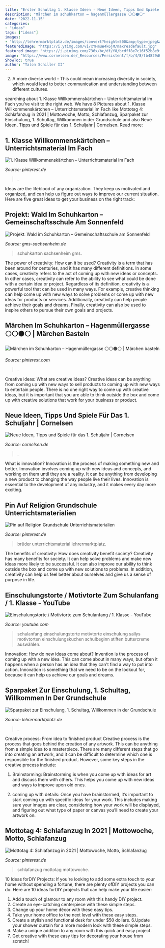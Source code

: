 ```yaml
---
title: "Erster Schultag 1. Klasse Ideen - Neue Ideen, Tipps Und Spiele Für Das 1. Schuljahr"
description: "Märchen im schuhkarton – hagenmüllergasse ⚪⚪🟠⚪"
date: "2022-11-15"
categories:
- "ideas"
tags: ["ideas"]
images:
- "http://lehrermarktplatz.de/images/convert?height=500&amp;type=jpeg&amp;background=255,255,255&amp;quality=80&amp;url=https://e42349501dfb8a565c2b735dfce6c60d.s3-accelerate.amazonaws.com/2020/06/56e0674e-ad56-11ea-8333-af6fc069306f.jpg"
featuredImage: "https://i.ytimg.com/vi/xYHmuW4k6jM/maxresdefault.jpg"
featured_image: "https://i.pinimg.com/736x/bc/df/f8/bcdff8e7c16f52b8e9fd60e36f85ffb1.jpg"
image: "https://www.cornelsen.de/_Resources/Persistent/f/b/4/8/fb4829d06e2831df64474358793d1d31ecccbe11/ideen-tipps-spiele-fuer-das-erste-schuljahr-magazin-1140x760.jpg"
ShowToc: true
author: "Talon Schiller II"
---
```



2. A more diverse world – This could mean increasing diversity in society, which would lead to better communication and understanding between different cultures.

	

		
searching about 1. Klasse Willkommenskärtchen – Unterrichtsmaterial im Fach you've visit to the right web. We have 8 Pictures about 1. Klasse Willkommenskärtchen – Unterrichtsmaterial im Fach like Mottotag 4: Schlafanzug in 2021 | Mottowoche, Motto, Schlafanzug, Sparpaket zur Einschulung, 1. Schultag, Willkommen in der Grundschule and also Neue Ideen, Tipps und Spiele für das 1. Schuljahr | Cornelsen. Read more:
		
    
## 1. Klasse Willkommenskärtchen – Unterrichtsmaterial Im Fach

<img loading=lazy src="https://i.pinimg.com/736x/60/10/9f/60109fa0491ed3e4d6c264cb9605fb24.jpg" onerror="this.onerror=null;this.src='https://tse3.mm.bing.net/th?id=OIP.mcA65FF0ZyOiwqpQ-tH78gAAAA&amp;pid=15.1';" alt="1. Klasse Willkommenskärtchen – Unterrichtsmaterial im Fach">

_Source: pinterest.de_

>. 

	

Ideas are the lifeblood of any organization. They keep us motivated and organized, and can help us figure out ways to improve our current situation. Here are five great ideas to get your business on the right track: 

    
## Projekt: Wald Im Schuhkarton – Gemeinschaftsschule Am Sonnenfeld

<img loading=lazy src="http://www.gms-sachsenheim.de/wp-content/uploads/2020/10/image38.jpeg" onerror="this.onerror=null;this.src='https://tse1.mm.bing.net/th?id=OIP.lei0ZXc8TQPz8DBsbQ4STAHaGv&amp;pid=15.1';" alt="Projekt: Wald im Schuhkarton – Gemeinschaftsschule am Sonnenfeld">

_Source: gms-sachsenheim.de_

>schuhkarton sachsenheim gms. 

	

The power of creativity: How can it be used?
Creativity is a term that has been around for centuries, and it has many different definitions. In some cases, creativity refers to the act of coming up with new ideas or concepts. In other cases, creativity can refer to the ability to see what could be done with a certain idea or project. Regardless of its definition, creativity is a powerful tool that can be used in many ways. For example, creative thinking can help come up with new ways to solve problems or come up with new ideas for products or services. Additionally, creativity can help people achieve their goals and dreams. Finally, creativity can also be used to inspire others to pursue their own goals and projects.

    
## Märchen Im Schuhkarton – Hagenmüllergasse ⚪⚪🟠⚪ | Märchen Basteln

<img loading=lazy src="https://i.pinimg.com/736x/fa/8b/84/fa8b8401be26f49b8fb9093978051ffd.jpg" onerror="this.onerror=null;this.src='https://tse4.mm.bing.net/th?id=OIP.ApA8_q2D0gLeIv5UXuHErQHaHa&amp;pid=15.1';" alt="Märchen im Schuhkarton – Hagenmüllergasse ⚪⚪🟠⚪ | Märchen basteln">

_Source: pinterest.com_

>. 

	

Creative ideas: What are creative ideas?
Creative ideas can be anything from coming up with new ways to sell products to coming up with new ways to entertain people. There is no one right way to come up with creative ideas, but it is important that you are able to think outside the box and come up with creative solutions that work for your business or product.

    
## Neue Ideen, Tipps Und Spiele Für Das 1. Schuljahr | Cornelsen

<img loading=lazy src="https://www.cornelsen.de/_Resources/Persistent/f/b/4/8/fb4829d06e2831df64474358793d1d31ecccbe11/ideen-tipps-spiele-fuer-das-erste-schuljahr-magazin-1140x760.jpg" onerror="this.onerror=null;this.src='https://tse1.mm.bing.net/th?id=OIP.5eEGQ6KuveX9Q0rGbjlRcAHaE8&amp;pid=15.1';" alt="Neue Ideen, Tipps und Spiele für das 1. Schuljahr | Cornelsen">

_Source: cornelsen.de_

>. 

	

What is innovation?
Innovation is the process of making something new and better. Innovation involves coming up with new ideas and concepts, and working on them until they are a reality. It can be anything from developing a new product to changing the way people live their lives. Innovation is essential to the development of any industry, and it makes every day more exciting.

    
## Pin Auf Religion Grundschule Unterrichtsmaterialien

<img loading=lazy src="https://i.pinimg.com/736x/bc/df/f8/bcdff8e7c16f52b8e9fd60e36f85ffb1.jpg" onerror="this.onerror=null;this.src='https://tse1.mm.bing.net/th?id=OIP.Tgl0JEgFbWT9qaRXGHXTUAHaKd&amp;pid=15.1';" alt="Pin auf Religion Grundschule Unterrichtsmaterialien">

_Source: pinterest.de_

>brüder unterrichtsmaterial lehrermarktplatz. 

	

The benefits of creativity: How does creativity benefit society?
Creativity has many benefits for society. It can help solve problems and make new ideas more likely to be successful. It can also improve our ability to think outside the box and come up with new solutions to problems. In addition, creativity can help us feel better about ourselves and give us a sense of purpose in life.

    
## Einschulungstorte / Motivtorte Zum Schulanfang / 1. Klasse - YouTube

<img loading=lazy src="https://i.ytimg.com/vi/xYHmuW4k6jM/maxresdefault.jpg" onerror="this.onerror=null;this.src='https://tse1.mm.bing.net/th?id=OIP.oBcWQFPb-PiyYzAQ2tjzHgHaEK&amp;pid=15.1';" alt="Einschulungstorte / Motivtorte zum Schulanfang / 1. Klasse - YouTube">

_Source: youtube.com_

>schulanfang einschulungstorte motivtorte einschulung sallys motivtorten einschulungskuchen schulbeginn stiften buttercreme auswählen. 

	

Innovation: How do new ideas come about?
Invention is the process of coming up with a new idea. This can come about in many ways, but often it happens when a person has an idea that they can't find a way to put into action. Innovation is something that we need to be on the lookout for, because it can help us achieve our goals and dreams.

    
## Sparpaket Zur Einschulung, 1. Schultag, Willkommen In Der Grundschule

<img loading=lazy src="http://lehrermarktplatz.de/images/convert?height=500&amp;type=jpeg&amp;background=255,255,255&amp;quality=80&amp;url=https://e42349501dfb8a565c2b735dfce6c60d.s3-accelerate.amazonaws.com/2020/06/56e0674e-ad56-11ea-8333-af6fc069306f.jpg" onerror="this.onerror=null;this.src='https://tse3.mm.bing.net/th?id=OIP.3Z8JrkZ-d9023OxNLqnYtgAAAA&amp;pid=15.1';" alt="Sparpaket zur Einschulung, 1. Schultag, Willkommen in der Grundschule">

_Source: lehrermarktplatz.de_

>. 

	

Creative process: From idea to finished product
Creative process is the process that goes behind the creation of any artwork. This can be anything from a simple idea to a masterpiece. There are many different steps that go into creating an artwork, and it can be difficult to determine which one is responsible for the finished product. However, some key steps in the creative process include:
1. Brainstorming: Brainstorming is when you come up with ideas for art and discuss them with others. This helps you come up with new ideas and ways to improve upon old ones.

2. coming up with details: Once you have brainstormed, it’s important to start coming up with specific ideas for your work. This includes making sure your images are clear, considering how your work will be displayed, and figuring out what type of paper or canvas you’ll need to create your artwork on.

    
## Mottotag 4: Schlafanzug In 2021 | Mottowoche, Motto, Schlafanzug

<img loading=lazy src="https://i.pinimg.com/736x/a1/2d/ed/a12ded4ce6af13fc099ac8775aa49f25.jpg" onerror="this.onerror=null;this.src='https://tse3.mm.bing.net/th?id=OIP.h8dqlhPWWYDC5dtPEV3uvAHaFj&amp;pid=15.1';" alt="Mottotag 4: Schlafanzug in 2021 | Mottowoche, Motto, Schlafanzug">

_Source: pinterest.de_

>schlafanzug mottotag mottowoche. 

	

10 Ideas forDIY Projects:
If you're looking to add some extra touch to your home without spending a fortune, there are plenty ofDIY projects you can do. Here are 10 ideas forDIY projects that can help make your life easier:
1. Add a touch of glamour to any room with this handy DIY project.
2. Create an eye-catching centerpiece with these simple steps.
3. Change up your home décor with these easy tips.
4. Take your home office to the next level with these easy steps.
5. Create a stylish and functional desk for under $50 dollars. 
6.Update your shower curtain for a more modern look with these simple steps. 
7. Make a unique addition to any room with this quick and easy project. 
8. Get creative with these easy tips for decorating your house from scratch!

